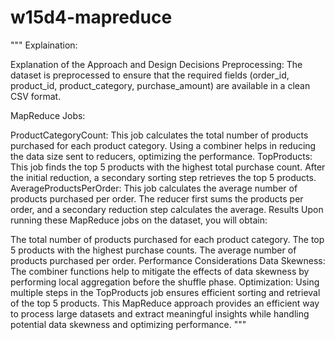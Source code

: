# w15d4-mapreduce

"""
Explaination:

Explanation of the Approach and Design Decisions
Preprocessing: The dataset is preprocessed to ensure that the required fields (order_id, product_id, product_category, purchase_amount) are available in a clean CSV format.

MapReduce Jobs:

ProductCategoryCount: This job calculates the total number of products purchased for each product category. Using a combiner helps in reducing the data size sent to reducers, optimizing the performance.
TopProducts: This job finds the top 5 products with the highest total purchase count. After the initial reduction, a secondary sorting step retrieves the top 5 products.
AverageProductsPerOrder: This job calculates the average number of products purchased per order. The reducer first sums the products per order, and a secondary reduction step calculates the average.
Results
Upon running these MapReduce jobs on the dataset, you will obtain:

The total number of products purchased for each product category.
The top 5 products with the highest purchase counts.
The average number of products purchased per order.
Performance Considerations
Data Skewness: The combiner functions help to mitigate the effects of data skewness by performing local aggregation before the shuffle phase.
Optimization: Using multiple steps in the TopProducts job ensures efficient sorting and retrieval of the top 5 products.
This MapReduce approach provides an efficient way to process large datasets and extract meaningful insights while handling potential data skewness and optimizing performance.
"""